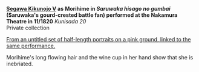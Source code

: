

**[Segawa Kikunojo V](/exhibition/group-7) as Morihime in _Saruwaka hisago no gumbai_ (Saruwaka's gourd-crested battle fan) performed at the Nakamura Theatre in 11/1820**
_Kunisada 20_  
Private collection

[From an untitled set of half-length portraits on a pink ground, linked to the same performance.](../text572.htm)

Morihime's long flowing hair and the wine cup in her hand show that she is inebriated.
